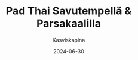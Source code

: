 ---
title: "Pad Thai Savu­tempellä & Parsakaalilla"
image: "https://vegaanibotti.lauravuo.me/2024/06/2024-06-30_small.png"
date: 2024-06-30
receipt_url: "https://kasviskapina.fi/reseptit/pad-thai"
author: "Kasviskapina"
---